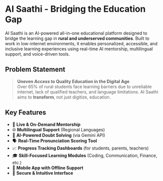 # AI Saathi - Bridging the Education Gap

AI Saathi is an AI-powered all-in-one educational platform designed to bridge the learning gap in **rural and underserved communities**. Built to work in low-internet environments, it enables personalized, accessible, and inclusive learning experiences using real-time AI mentorship, multilingual support, and voice-driven tools.

## Problem Statement

> **Uneven Access to Quality Education in the Digital Age**  
> Over 65% of rural students face learning barriers due to unreliable internet, lack of qualified teachers, and language limitations. AI Saathi aims to **transform**, not just digitize, education.

## Key Features

- 🔴 **Live & On-Demand Mentorship**  
- 🌐 **Multilingual Support** (Regional Languages)  
- 🧠 **AI-Powered Doubt Solving** (via Gemini API)  
- 🗣️ **Real-Time Pronunciation Scoring Tool**  
- 📈 **Progress Tracking Dashboards** (for students, parents, teachers)  
- 🎓 **Skill-Focused Learning Modules** (Coding, Communication, Finance, etc.)  
- 📱 **Mobile App with Offline Support**  
- 🔐 **Secure & Intuitive Interface**  





